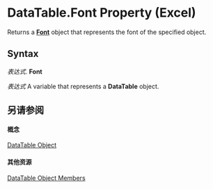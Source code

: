 
# DataTable.Font Property (Excel)

Returns a  **[Font](f4788ba4-1c4c-2f03-4d73-194bc9316825.md)** object that represents the font of the specified object.


## Syntax

 _表达式_. **Font**

 _表达式_ A variable that represents a **DataTable** object.


## 另请参阅


#### 概念


[DataTable Object](aca0850b-2e72-cde9-b751-633876e1df99.md)
#### 其他资源


[DataTable Object Members](http://msdn.microsoft.com/library/5a46944b-e7e6-ac7c-6b95-736975a0a3eb%28Office.15%29.aspx)